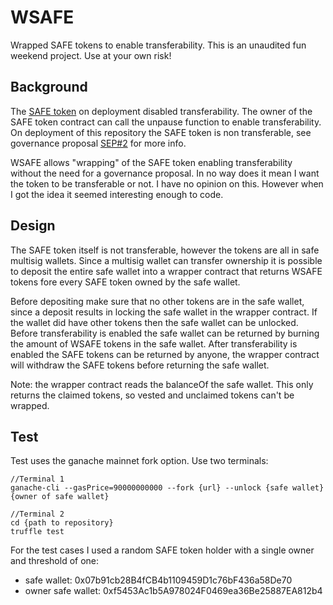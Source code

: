 # WSAFE
Wrapped SAFE tokens to enable transferability. This is an unaudited fun weekend project. Use at your own risk!

## Background
The [SAFE token](https://etherscan.io/token/0x5afe3855358e112b5647b952709e6165e1c1eeee) on deployment disabled transferability. The owner of the SAFE token contract can call the unpause function to enable transferability. On deployment of this repository the SAFE token is non transferable, see governance proposal [SEP#2](https://snapshot.org/#/safe.eth/proposal/0x1b48a83c44e323275a605b244a05bde89918fb9ec86be7bb83792eb26e544441) for more info.

WSAFE allows "wrapping" of the SAFE token enabling transferability without the need for a governance proposal. In no way does it mean I want the token to be transferable or not. I have no opinion on this. However when I got the idea it seemed interesting enough to code. 

## Design
The SAFE token itself is not transferable, however the tokens are all in safe multisig wallets. Since a multisig wallet can transfer ownership it is possible to deposit the entire safe wallet into a wrapper contract that returns WSAFE tokens fore every SAFE token owned by the safe wallet.

Before depositing make sure that no other tokens are in the safe wallet, since a deposit results in locking the safe wallet in the wrapper contract. If the wallet did have other tokens then the safe wallet can be unlocked. Before transferability is enabled the safe wallet can be returned by burning the amount of WSAFE tokens in the safe wallet. After transferability is enabled the SAFE tokens can be returned by anyone, the wrapper contract will withdraw the SAFE tokens before returning the safe wallet. 

Note: the wrapper contract reads the balanceOf the safe wallet. This only returns the claimed tokens, so vested and unclaimed tokens can't be wrapped.  

## Test
Test uses the ganache mainnet fork option. Use two terminals:

```
//Terminal 1
ganache-cli --gasPrice=90000000000 --fork {url} --unlock {safe wallet} {owner of safe wallet}

//Terminal 2
cd {path to repository}
truffle test
```

For the test cases I used a random SAFE token holder with a single owner and threshold of one: 
- safe wallet: 0x07b91cb28B4fCB4b1109459D1c76bF436a58De70 
- owner safe wallet: 0xf5453Ac1b5A978024F0469ea36Be25887EA812b4
